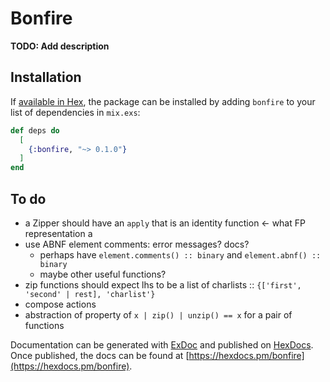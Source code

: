 # Bonfire

**TODO: Add description**

## Installation

If [available in Hex](https://hex.pm/docs/publish), the package can be installed
by adding `bonfire` to your list of dependencies in `mix.exs`:

```elixir
def deps do
  [
    {:bonfire, "~> 0.1.0"}
  ]
end
```

## To do
- a Zipper should have an `apply` that is an identity function <- what FP representation a 
- use ABNF element comments: error messages? docs?
    - perhaps have `element.comments() :: binary` and `element.abnf() :: binary`
    - maybe other useful functions?   
- zip functions should expect lhs to be a list of charlists :: `{['first', 'second' | rest], 'charlist'}`
- compose actions
- abstraction of property of `x | zip() | unzip() == x` for a pair of functions

Documentation can be generated with [ExDoc](https://github.com/elixir-lang/ex_doc)
and published on [HexDocs](https://hexdocs.pm). Once published, the docs can
be found at [https://hexdocs.pm/bonfire](https://hexdocs.pm/bonfire).

